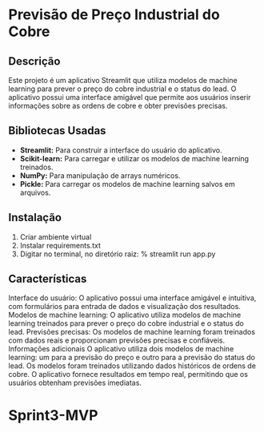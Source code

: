 # Previsão de Preço Industrial do Cobre

## Descrição

Este projeto é um aplicativo Streamlit que utiliza modelos de machine learning para prever o preço do cobre industrial e o status do lead. O aplicativo possui uma interface amigável que permite aos usuários inserir informações sobre as ordens de cobre e obter previsões precisas.

## Bibliotecas Usadas

* **Streamlit:** Para construir a interface do usuário do aplicativo.
* **Scikit-learn:** Para carregar e utilizar os modelos de machine learning treinados.
* **NumPy:** Para manipulação de arrays numéricos.
* **Pickle:** Para carregar os modelos de machine learning salvos em arquivos.



## Instalação

1. Criar ambiente virtual
2. Instalar requirements.txt
3. Digitar no terminal, no diretório raiz: 
      % streamlit run app.py



## Características

Interface do usuário: O aplicativo possui uma interface amigável e intuitiva, com formulários para entrada de dados e visualização dos resultados.
Modelos de machine learning: O aplicativo utiliza modelos de machine learning treinados para prever o preço do cobre industrial e o status do lead.
Previsões precisas: Os modelos de machine learning foram treinados com dados reais e proporcionam previsões precisas e confiáveis.
Informações adicionais
O aplicativo utiliza dois modelos de machine learning: um para a previsão do preço e outro para a previsão do status do lead.
Os modelos foram treinados utilizando dados históricos de ordens de cobre.
O aplicativo fornece resultados em tempo real, permitindo que os usuários obtenham previsões imediatas.

# Sprint3-MVP
